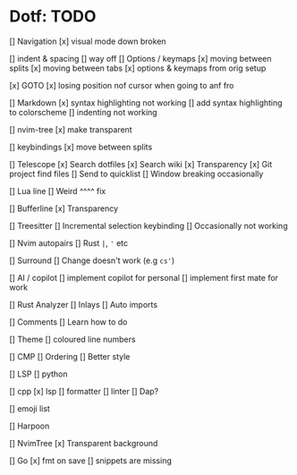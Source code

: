 # Dotf: TODO

[] Navigation
    [x] visual mode down broken

[] indent & spacing
    [] way off
[] Options / keymaps
    [x] moving between splits
    [x] moving between tabs
    [x] options & keymaps from orig setup

[x] GOTO
[x] losing position nof cursor when going to anf fro

[] Markdown
    [x] syntax highlighting not working
        [] add syntax highlighting to colorscheme
    [] indenting not working

[] nvim-tree
    [x] make transparent

[] keybindings
    [x] move between splits

[] Telescope
    [x] Search dotfiles
    [x] Search wiki
    [x] Transparency
    [x] Git project find files
    [] Send to quicklist
    [] Window breaking occasionally

[] Lua line
    [] Weird ^^^^ fix

[] Bufferline
    [x] Transparency

[] Treesitter
    [] Incremental selection keybinding
    [] Occasionally not working

[] Nvim autopairs
    [] Rust `|`, `'` etc

[] Surround
    []  Change doesn't work (e.g `cs'`)

[] AI / copilot
    [] implement copilot for personal
    [] implement first mate for work

[] Rust Analyzer
    [] Inlays
    [] Auto imports

[] Comments
    [] Learn how to do

[] Theme
    [] coloured line numbers

[] CMP
    [] Ordering
    [] Better style

[] LSP
    [] python

[] cpp
    [x] lsp
    [] formatter
    [] linter
    [] Dap?

[] emoji list

[] Harpoon

[] NvimTree
    [x] Transparent background

[] Go
    [x] fmt on save
    [] snippets are missing
